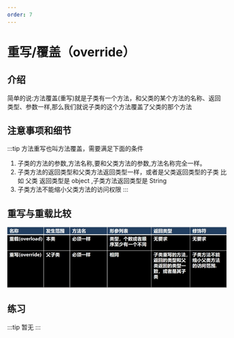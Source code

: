 ```yaml
---
order: 7
---
```

# 重写/覆盖（override）
<!-- more -->

## 介绍
简单的说:方法覆盖(重写)就是子类有一个方法，和父类的某个方法的名称、返回类型、参数一样,那么我们就说子类的这个方法覆盖了父类的那个方法

## 注意事项和细节
:::tip 方法重写也叫方法覆盖，需要满足下面的条件
1. 子类的方法的参数,方法名称,要和父类方法的参数,方法名称完全一样。
2. 子类方法的返回类型和父类方法返回类型一样，或者是父类返回类型的子类
比如 父类 返回类型是 object ,子类方法返回类型是 String
3. 子类方法不能缩小父类方法的访问权限
:::

## 重写与重载比较
![](./images/5.png)

## 练习

:::tip 暂无
:::